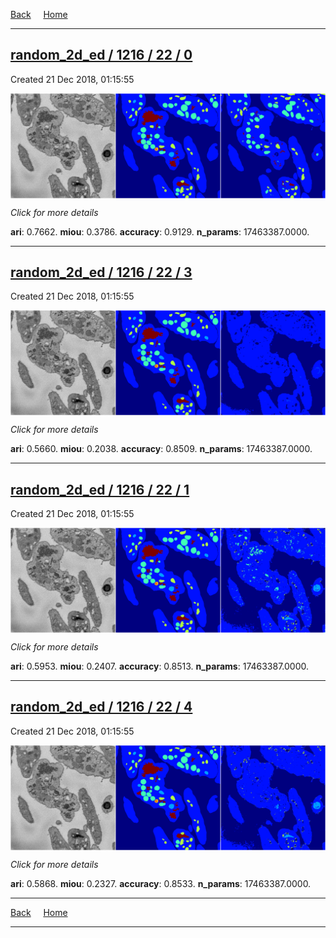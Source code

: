 
[Back](..)&nbsp;&nbsp;&nbsp;&nbsp;&nbsp;[Home](https://leapmanlab.github.io/snapshots)

---

<div class="summary"><a href="0"><h2>random_2d_ed / 1216 / 22 / 0</h2></a><p>Created 21 Dec 2018, 01:15:55
</p><a href="0"><img src="0/media/summary.png" align="center"></a><p>
<i>Click for more details</i>
</p></div>

**ari**: 0.7662. **miou**: 0.3786. **accuracy**: 0.9129. **n_params**: 17463387.0000. 

---

<div class="summary"><a href="3"><h2>random_2d_ed / 1216 / 22 / 3</h2></a><p>Created 21 Dec 2018, 01:15:55
</p><a href="3"><img src="3/media/summary.png" align="center"></a><p>
<i>Click for more details</i>
</p></div>

**ari**: 0.5660. **miou**: 0.2038. **accuracy**: 0.8509. **n_params**: 17463387.0000. 

---

<div class="summary"><a href="1"><h2>random_2d_ed / 1216 / 22 / 1</h2></a><p>Created 21 Dec 2018, 01:15:55
</p><a href="1"><img src="1/media/summary.png" align="center"></a><p>
<i>Click for more details</i>
</p></div>

**ari**: 0.5953. **miou**: 0.2407. **accuracy**: 0.8513. **n_params**: 17463387.0000. 

---

<div class="summary"><a href="4"><h2>random_2d_ed / 1216 / 22 / 4</h2></a><p>Created 21 Dec 2018, 01:15:55
</p><a href="4"><img src="4/media/summary.png" align="center"></a><p>
<i>Click for more details</i>
</p></div>

**ari**: 0.5868. **miou**: 0.2327. **accuracy**: 0.8533. **n_params**: 17463387.0000. 

---

[Back](..)&nbsp;&nbsp;&nbsp;&nbsp;&nbsp;[Home](https://leapmanlab.github.io/snapshots)

---
